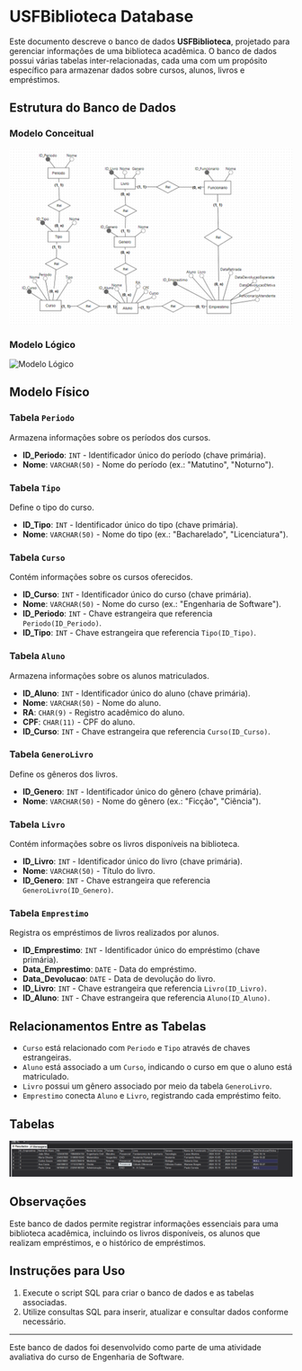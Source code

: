 
# USFBiblioteca Database

Este documento descreve o banco de dados **USFBiblioteca**, projetado para gerenciar informações de uma biblioteca acadêmica. O banco de dados possui várias tabelas inter-relacionadas, cada uma com um propósito específico para armazenar dados sobre cursos, alunos, livros e empréstimos.

## Estrutura do Banco de Dados

### Modelo Conceitual
![Modelo Conceitual](./imgs/Modelo_Conceitual.png)

### Modelo Lógico
![Modelo Lógico](./imgs/Modelo_Lógico.png)

## Modelo Físico

### Tabela `Periodo`
Armazena informações sobre os períodos dos cursos.

- **ID_Periodo**: `INT` - Identificador único do período (chave primária).
- **Nome**: `VARCHAR(50)` - Nome do período (ex.: "Matutino", "Noturno").

### Tabela `Tipo`
Define o tipo do curso.

- **ID_Tipo**: `INT` - Identificador único do tipo (chave primária).
- **Nome**: `VARCHAR(50)` - Nome do tipo (ex.: "Bacharelado", "Licenciatura").

### Tabela `Curso`
Contém informações sobre os cursos oferecidos.

- **ID_Curso**: `INT` - Identificador único do curso (chave primária).
- **Nome**: `VARCHAR(50)` - Nome do curso (ex.: "Engenharia de Software").
- **ID_Periodo**: `INT` - Chave estrangeira que referencia `Periodo(ID_Periodo)`.
- **ID_Tipo**: `INT` - Chave estrangeira que referencia `Tipo(ID_Tipo)`.

### Tabela `Aluno`
Armazena informações sobre os alunos matriculados.

- **ID_Aluno**: `INT` - Identificador único do aluno (chave primária).
- **Nome**: `VARCHAR(50)` - Nome do aluno.
- **RA**: `CHAR(9)` - Registro acadêmico do aluno.
- **CPF**: `CHAR(11)` - CPF do aluno.
- **ID_Curso**: `INT` - Chave estrangeira que referencia `Curso(ID_Curso)`.

### Tabela `GeneroLivro`
Define os gêneros dos livros.

- **ID_Genero**: `INT` - Identificador único do gênero (chave primária).
- **Nome**: `VARCHAR(50)` - Nome do gênero (ex.: "Ficção", "Ciência").

### Tabela `Livro`
Contém informações sobre os livros disponíveis na biblioteca.

- **ID_Livro**: `INT` - Identificador único do livro (chave primária).
- **Nome**: `VARCHAR(50)` - Título do livro.
- **ID_Genero**: `INT` - Chave estrangeira que referencia `GeneroLivro(ID_Genero)`.

### Tabela `Emprestimo`
Registra os empréstimos de livros realizados por alunos.

- **ID_Emprestimo**: `INT` - Identificador único do empréstimo (chave primária).
- **Data_Emprestimo**: `DATE` - Data do empréstimo.
- **Data_Devolucao**: `DATE` - Data de devolução do livro.
- **ID_Livro**: `INT` - Chave estrangeira que referencia `Livro(ID_Livro)`.
- **ID_Aluno**: `INT` - Chave estrangeira que referencia `Aluno(ID_Aluno)`.

## Relacionamentos Entre as Tabelas

- `Curso` está relacionado com `Periodo` e `Tipo` através de chaves estrangeiras.
- `Aluno` está associado a um `Curso`, indicando o curso em que o aluno está matriculado.
- `Livro` possui um gênero associado por meio da tabela `GeneroLivro`.
- `Emprestimo` conecta `Aluno` e `Livro`, registrando cada empréstimo feito.

## Tabelas
![Tabelas](./imgs/Consulta1.png)

## Observações
Este banco de dados permite registrar informações essenciais para uma biblioteca acadêmica, incluindo os livros disponíveis, os alunos que realizam empréstimos, e o histórico de empréstimos.

## Instruções para Uso
1. Execute o script SQL para criar o banco de dados e as tabelas associadas.
2. Utilize consultas SQL para inserir, atualizar e consultar dados conforme necessário.

---

Este banco de dados foi desenvolvido como parte de uma atividade avaliativa do curso de Engenharia de Software.
